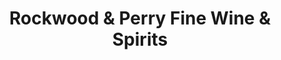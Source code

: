 ---
title: "Rockwood & Perry Fine Wine & Spirits"
url: /hastings-on-hudson/rockwood-und-perry-fine-wine-und-spirits/
shop: Wein
---